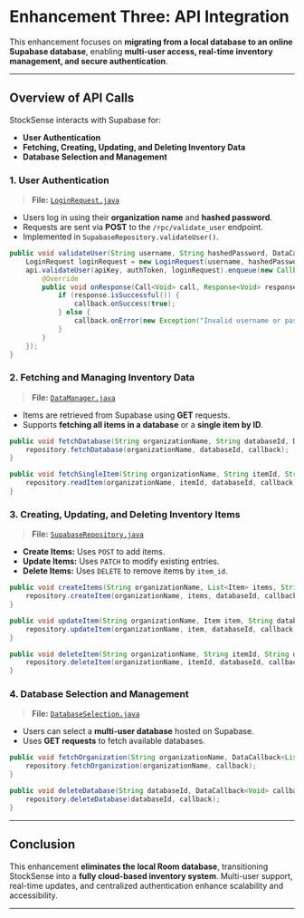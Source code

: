 # Enhancement Three: API Integration

This enhancement focuses on **migrating from a local database to an online Supabase database**, enabling **multi-user access, real-time inventory management, and secure authentication**.

---

## **Overview of API Calls**
StockSense interacts with Supabase for:
- **User Authentication**
- **Fetching, Creating, Updating, and Deleting Inventory Data**
- **Database Selection and Management**

### **1. User Authentication**
> **File:** [`LoginRequest.java`](app/src/main/java/com/CS360/stocksense/models/LoginRequest.java)

- Users log in using their **organization name** and **hashed password**.
- Requests are sent via **POST** to the `/rpc/validate_user` endpoint.
- Implemented in `SupabaseRepository.validateUser()`.

```java
public void validateUser(String username, String hashedPassword, DataCallback<Boolean> callback) {
    LoginRequest loginRequest = new LoginRequest(username, hashedPassword);
    api.validateUser(apiKey, authToken, loginRequest).enqueue(new Callback<Void>() {
        @Override
        public void onResponse(Call<Void> call, Response<Void> response) {
            if (response.isSuccessful()) {
                callback.onSuccess(true);
            } else {
                callback.onError(new Exception("Invalid username or password."));
            }
        }
    });
}
```

### **2. Fetching and Managing Inventory Data**
> **File:** [`DataManager.java`](app/src/main/java/com/CS360/stocksense/Supabase/DataManager.java)

- Items are retrieved from Supabase using **GET** requests.
- Supports **fetching all items in a database** or a **single item by ID**.

```java
public void fetchDatabase(String organizationName, String databaseId, DataCallback<List<Item>> callback) {
    repository.fetchDatabase(organizationName, databaseId, callback);
}

public void fetchSingleItem(String organizationName, String itemId, String databaseId, DataCallback<Item> callback) {
    repository.readItem(organizationName, itemId, databaseId, callback);
}
```

### **3. Creating, Updating, and Deleting Inventory Items**
> **File:** [`SupabaseRepository.java`](app/src/main/java/com/CS360/stocksense/Supabase/SupabaseRepository.java)

- **Create Items:** Uses `POST` to add items.
- **Update Items:** Uses `PATCH` to modify existing entries.
- **Delete Items:** Uses `DELETE` to remove items by `item_id`.

```java
public void createItems(String organizationName, List<Item> items, String databaseId, DataCallback<List<Item>> callback) {
    repository.createItem(organizationName, items, databaseId, callback);
}

public void updateItem(String organizationName, Item item, String databaseId, DataCallback<List<Item>> callback) {
    repository.updateItem(organizationName, item, databaseId, callback);
}

public void deleteItem(String organizationName, String itemId, String databaseId, DataCallback<Void> callback) {
    repository.deleteItem(organizationName, itemId, databaseId, callback);
}
```

### **4. Database Selection and Management**
> **File:** [`DatabaseSelection.java`](app/src/main/java/com/CS360/stocksense/models/DatabaseSelection.java)

- Users can select a **multi-user database** hosted on Supabase.
- Uses **GET requests** to fetch available databases.

```java
public void fetchOrganization(String organizationName, DataCallback<List<DatabaseSelection>> callback) {
    repository.fetchOrganization(organizationName, callback);
}

public void deleteDatabase(String databaseId, DataCallback<Void> callback) {
    repository.deleteDatabase(databaseId, callback);
}
```

---

## **Conclusion**
This enhancement **eliminates the local Room database**, transitioning StockSense into a **fully cloud-based inventory system**. Multi-user support, real-time updates, and centralized authentication enhance scalability and accessibility.

---
